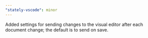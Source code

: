 ```yaml
---
"stately-vscode": minor
---
```


Added settings for sending changes to the visual editor after each document change; the default is to send on save.
